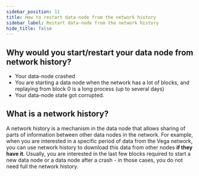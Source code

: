 ```yaml
---
sidebar_position: 11
title: How to restart data-node from the network history
sidebar_label: Restart data-node from the network history
hide_title: false
---
```



## Why would you start/restart your data node from network history?

- Your data-node crashed
- You are starting a data node when the network has a lot of blocks, and replaying from block 0 is a long process (up to several days) 
- Your data-node state got corrupted.

## What is a network history?

A network history is a mechanism in the data node that allows sharing of parts of information between other data nodes in the network. For example, when you are interested in a specific period of data from the Vega network, you can use network history to download this data from other nodes **if they have it**. Usually, you are interested in the last few blocks required to start a new data node or a data node after a crash - in those cases, you do not need full the network history.

